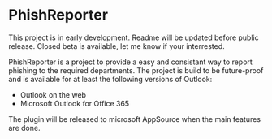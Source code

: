 # PhishReporter

This project is in early development. Readme will be updated before public release. Closed beta is available, let me know if your interrested.

PhishReporter is a project to provide a easy and consistant way to report phishing to the required departments. The project is build to be future-proof and is available for at least the following versions of Outlook:
- Outlook on the web
- Microsoft Outlook for Office 365

The plugin will be released to microsoft AppSource when the main features are done.
